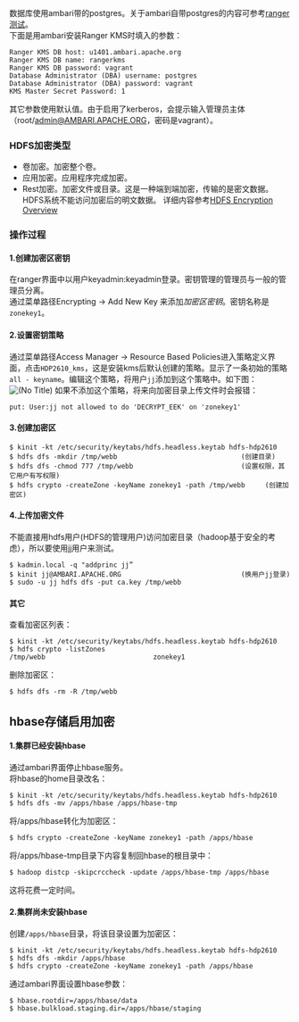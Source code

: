 数据库使用ambari带的postgres。关于ambari自带postgres的内容可参考[ranger测试](ranger测试)。  
下面是用ambari安装Ranger KMS时填入的参数：
```
Ranger KMS DB host: u1401.ambari.apache.org
Ranger KMS DB name: rangerkms
Ranger KMS DB password: vagrant
Database Administrator (DBA) username: postgres
Database Administrator (DBA) password: vagrant
KMS Master Secret Password: 1
````
其它参数使用默认值。由于启用了kerberos，会提示输入管理员主体（root/admin@AMBARI.APACHE.ORG，密码是vagrant）。  

### HDFS加密类型
- 卷加密。加密整个卷。
- 应用加密。应用程序完成加密。
- Rest加密。加密文件或目录。这是一种端到端加密，传输的是密文数据。HDFS系统不能访问加密后的明文数据。
详细内容参考[​HDFS Encryption Overview](https://docs.hortonworks.com/HDPDocuments/HDP2/HDP-2.6.1/bk_security/content/hdfs-encryption-overview.html)

### 操作过程
#### 1.创建加密区密钥
在ranger界面中以用户keyadmin:keyadmin登录。密钥管理的管理员与一般的管理员分离。  
通过菜单路径Encrypting -> Add New Key 来添加*加密区密钥*。密钥名称是`zonekey1`。  
#### 2.设置密钥策略
通过菜单路径Access Manager -> Resource Based Policies进入策略定义界面，点击`HDP2610_kms`，这是安装kms后默认创建的策略。显示了一条初始的策略`all - keyname`。编辑这个策略，将用户`jj`添加到这个策略中。如下图：  
![(No Title)](https://github.com/wbwangk/wbwangk.github.io/raw/master/images/kms1.png)
如果不添加这个策略，将来向加密目录上传文件时会报错：
```
put: User:jj not allowed to do 'DECRYPT_EEK' on 'zonekey1'
```
#### 3.创建加密区
```
$ kinit -kt /etc/security/keytabs/hdfs.headless.keytab hdfs-hdp2610
$ hdfs dfs -mkdir /tmp/webb                               (创建目录)
$ hdfs dfs -chmod 777 /tmp/webb                           (设置权限，其它用户有写权限)
$ hdfs crypto -createZone -keyName zonekey1 -path /tmp/webb     (创建加密区)
```
#### 4.上传加密文件
不能直接用hdfs用户(HDFS的管理用户)访问加密目录（hadoop基于安全的考虑），所以要使用jj用户来测试。  
```
$ kadmin.local -q "addprinc jj”
$ kinit jj@AMBARI.APACHE.ORG                              (换用户jj登录)
$ sudo -u jj hdfs dfs -put ca.key /tmp/webb
```
#### 其它
查看加密区列表：
```
$ kinit -kt /etc/security/keytabs/hdfs.headless.keytab hdfs-hdp2610
$ hdfs crypto -listZones
/tmp/webb                           zonekey1
```
删除加密区：
```
$ hdfs dfs -rm -R /tmp/webb
```
## hbase存储启用加密
#### 1.集群已经安装hbase
通过ambari界面停止hbase服务。  
将hbase的home目录改名：
```
$ kinit -kt /etc/security/keytabs/hdfs.headless.keytab hdfs-hdp2610
$ hdfs dfs -mv /apps/hbase /apps/hbase-tmp
```
将/apps/hbase转化为加密区：
```
$ hdfs crypto -createZone -keyName zonekey1 -path /apps/hbase
```
将/apps/hbase-tmp目录下内容复制回hbase的根目录中：
```
$ hadoop distcp -skipcrccheck -update /apps/hbase-tmp /apps/hbase
```
这将花费一定时间。
#### 2.集群尚未安装hbase
创建`/apps/hbase`目录，将该目录设置为加密区：
```
$ kinit -kt /etc/security/keytabs/hdfs.headless.keytab hdfs-hdp2610
$ hdfs dfs -mkdir /apps/hbase
$ hdfs crypto -createZone -keyName zonekey1 -path /apps/hbase
```
通过ambari界面设置hbase参数：
```
$ hbase.rootdir=/apps/hbase/data
$ hbase.bulkload.staging.dir=/apps/hbase/staging
```